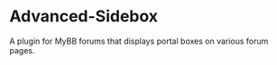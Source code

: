 Advanced-Sidebox
================

A plugin for MyBB forums that displays portal boxes on various forum pages.